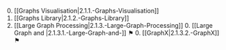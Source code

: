 0. [[Graphs Visualisation|2.1.1.-Graphs-Visualisation]]
0. [[Graphs Library|2.1.2.-Graphs-Library]]
0. [[Large Graph Processing|2.1.3.-Large-Graph-Processing]]
    0. [[Large Graph and |2.1.3.1.-Large-Graph-and-]] ⚑
    0. [[GraphX|2.1.3.2.-GraphX]] ⚑

